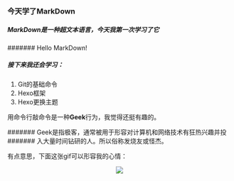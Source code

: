 ### 今天学了MarkDown
##### MarkDown是一种超文本语言，今天我第一次学习了它
####### Hello MarkDown!
##### 接下来我还会学习：

1. Git的基础命令
1. Hexo框架
1. Hexo更换主题

用命令行敲命令是一种**Geek**行为，我觉得还挺有趣的。

####### Geek是指极客，通常被用于形容对计算机和网络技术有狂热兴趣并投
####### 入大量时间钻研的人。所以俗称发烧友或怪杰。

有点意思，下面这张gif可以形容我的心情：<br/>
<div align = center><img src = "https://qgt-style.oss-cn-hangzhou.aliyuncs.com/newcoursep4/g1/g1-2-2/tenor.gif"><div/>
